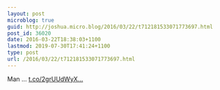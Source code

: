 ```yaml
---
layout: post
microblog: true
guid: http://joshua.micro.blog/2016/03/22/t712181533071773697.html
post_id: 36020
date: 2016-03-22T18:38:03+1100
lastmod: 2019-07-30T17:41:24+1100
type: post
url: /2016/03/22/t712181533071773697.html
---
```

Man ... [t.co/2grUUdWyX...](https://t.co/2grUUdWyXR)
